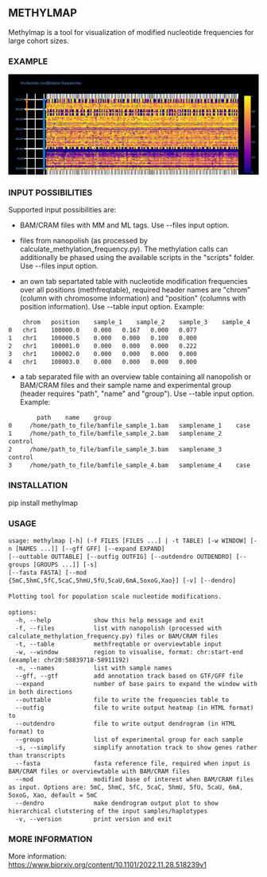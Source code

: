 ## METHYLMAP

Methylmap is a tool for visualization of modified nucleotide frequencies for large cohort sizes. 

### EXAMPLE

![GNAS methylmap](example/20221206141259.png)  

### INPUT POSSIBILITIES

Supported input possibilities are:

- BAM/CRAM files with MM and ML tags. Use --files input option.

- files from nanopolish (as processed by calculate_methylation_frequency.py). The methylation calls can additionally be phased using the available scripts in the "scripts" folder. Use --files input option.

- an own tab separtated table with nucleotide modification frequencies over all positions (methfreqtable), required header names are "chrom" (column with chromosome information) and "position" (columns with position information). Use --table input option. Example:
```
	chrom	position	sample_1	sample_2	sample_3	sample_4
0	chr1	100000.0	0.000	0.167	0.000	0.077
1	chr1	100000.5	0.000	0.000	0.100	0.000
2	chr1	100001.0	0.000	0.000	0.000	0.222
3	chr1	100002.0	0.000	0.000	0.000	0.000
4	chr1	100003.0	0.000	0.000	0.000	0.000
```

- a tab separated file with an overview table containing all nanopolish or BAM/CRAM files and their sample name and experimental group (header requires "path", "name" and "group"). Use --table input option. Example:
```
        path    name    group
0     /home/path_to_file/bamfile_sample_1.bam   samplename_1    case
1     /home/path_to_file/bamfile_sample_2.bam   samplename_2    control
2     /home/path_to_file/bamfile_sample_3.bam   samplename_3    control
3     /home/path_to_file/bamfile_sample_4.bam   samplename_4    case
````

### INSTALLATION

pip install methylmap

### USAGE

```
usage: methylmap [-h] (-f FILES [FILES ...] | -t TABLE) [-w WINDOW] [-n [NAMES ...]] [--gff GFF] [--expand EXPAND]
[--outtable OUTTABLE] [--outfig OUTFIG] [--outdendro OUTDENDRO] [--groups [GROUPS ...]] [-s]
[--fasta FASTA] [--mod {5mC,5hmC,5fC,5caC,5hmU,5fU,5caU,6mA,5oxoG,Xao}] [-v] [--dendro]

Plotting tool for population scale nucleotide modifications.

options:
  -h, --help            show this help message and exit
  -f, --files           list with nanopolish (processed with calculate_methylation_frequency.py) files or BAM/CRAM files
  -t, --table           methfreqtable or overviewtable input
  -w, --window          region to visualise, format: chr:start-end (example: chr20:58839718-58911192)
  -n, --names           list with sample names
  --gff, --gtf          add annotation track based on GTF/GFF file
  --expand              number of base pairs to expand the window with in both directions
  --outtable            file to write the frequencies table to
  --outfig              file to write output heatmap (in HTML format) to
  --outdendro           file to write output dendrogram (in HTML format) to 
  --groups              list of experimental group for each sample
  -s, --simplify        simplify annotation track to show genes rather than transcripts
  --fasta               fasta reference file, required when input is BAM/CRAM files or overviewtable with BAM/CRAM files
  --mod                 modified base of interest when BAM/CRAM files as input. Options are: 5mC, 5hmC, 5fC, 5caC, 5hmU, 5fU, 5caU, 6mA, 5oxoG, Xao, default = 5mC
  --dendro              make dendrogram output plot to show hierarchical clutstering of the input samples/haplotypes
  -v, --version         print version and exit
  ```

### MORE INFORMATION

More information: https://www.biorxiv.org/content/10.1101/2022.11.28.518239v1